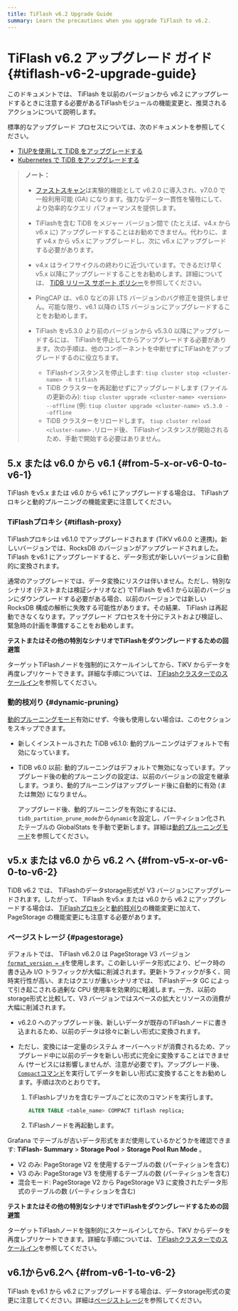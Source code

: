 ```yaml
---
title: TiFlash v6.2 Upgrade Guide
summary: Learn the precautions when you upgrade TiFlash to v6.2.
---
```


# TiFlash v6.2 アップグレード ガイド {#tiflash-v6-2-upgrade-guide}

このドキュメントでは、 TiFlash を以前のバージョンから v6.2 にアップグレードするときに注意する必要があるTiFlashモジュールの機能変更と、推奨されるアクションについて説明します。

標準的なアップグレード プロセスについては、次のドキュメントを参照してください。

-   [TiUPを使用して TiDB をアップグレードする](/upgrade-tidb-using-tiup.md)
-   [Kubernetes で TiDB をアップグレードする](https://docs.pingcap.com/tidb-in-kubernetes/stable/upgrade-a-tidb-cluster)

> **ノート：**
>
> -   [ファストスキャン](/tiflash/use-fastscan.md)は実験的機能として v6.2.0 に導入され、v7.0.0 で一般利用可能 (GA) になります。強力なデータ一貫性を犠牲にして、より効率的なクエリ パフォーマンスを提供します。
>
> -   TiFlashを含む TiDB をメジャー バージョン間で (たとえば、v4.x から v6.x に) アップグレードすることはお勧めできません。代わりに、まず v4.x から v5.x にアップグレードし、次に v6.x にアップグレードする必要があります。
>
> -   v4.x はライフサイクルの終わりに近づいています。できるだけ早く v5.x 以降にアップグレードすることをお勧めします。詳細については、 [TiDB リリース サポート ポリシー](https://en.pingcap.com/tidb-release-support-policy/)を参照してください。
>
> -   PingCAP は、v6.0 などの非 LTS バージョンのバグ修正を提供しません。可能な限り、v6.1 以降の LTS バージョンにアップグレードすることをお勧めします。
>
> -   TiFlash をv5.3.0 より前のバージョンから v5.3.0 以降にアップグレードするには、 TiFlashを停止してからアップグレードする必要があります。次の手順は、他のコンポーネントを中断せずにTiFlashをアップグレードするのに役立ちます。
>
>     -   TiFlashインスタンスを停止します: `tiup cluster stop <cluster-name> -R tiflash`
>     -   TiDB クラスターを再起動せずにアップグレードします (ファイルの更新のみ): `tiup cluster upgrade <cluster-name> <version> --offline` (例: `tiup cluster upgrade <cluster-name> v5.3.0 --offline`
>     -   TiDB クラスターをリロードします。 `tiup cluster reload <cluster-name>` .リロード後、 TiFlashインスタンスが開始されるため、手動で開始する必要はありません。

## 5.x または v6.0 から v6.1 {#from-5-x-or-v6-0-to-v6-1}

TiFlash をv5.x または v6.0 から v6.1 にアップグレードする場合は、 TiFlashプロキシと動的プルーニングの機能変更に注意してください。

### TiFlashプロキシ {#tiflash-proxy}

TiFlashプロキシは v6.1.0 でアップグレードされます (TiKV v6.0.0 と連携)。新しいバージョンでは、RocksDB のバージョンがアップグレードされました。 TiFlash をv6.1 にアップグレードすると、データ形式が新しいバージョンに自動的に変換されます。

通常のアップグレードでは、データ変換にリスクは伴いません。ただし、特別なシナリオ (テストまたは検証シナリオなど) でTiFlash をv6.1 から以前のバージョンにダウングレードする必要がある場合、以前のバージョンでは新しい RocksDB 構成の解析に失敗する可能性があります。その結果、 TiFlash は再起動できなくなります。アップグレード プロセスを十分にテストおよび検証し、緊急時の計画を準備することをお勧めします。

**テストまたはその他の特別なシナリオでTiFlashをダウングレードするための回避策**

ターゲットTiFlashノードを強制的にスケールインしてから、TiKV からデータを再度レプリケートできます。詳細な手順については、 [TiFlashクラスターでのスケールイン](/scale-tidb-using-tiup.md#scale-in-a-tiflash-cluster)を参照してください。

### 動的枝刈り {#dynamic-pruning}

[動的プルーニングモード](/partitioned-table.md#dynamic-pruning-mode)有効にせず、今後も使用しない場合は、このセクションをスキップできます。

-   新しくインストールされた TiDB v6.1.0: 動的プルーニングはデフォルトで有効になっています。

-   TiDB v6.0 以前: 動的プルーニングはデフォルトで無効になっています。アップグレード後の動的プルーニングの設定は、以前のバージョンの設定を継承します。つまり、動的プルーニングはアップグレード後に自動的に有効 (または無効) になりません。

    アップグレード後、動的プルーニングを有効にするには、 `tidb_partition_prune_mode`から`dynamic`を設定し、パーティション化されたテーブルの GlobalStats を手動で更新します。詳細は[動的プルーニングモード](/partitioned-table.md#dynamic-pruning-mode)を参照してください。

## v5.x または v6.0 から v6.2 へ {#from-v5-x-or-v6-0-to-v6-2}

TiDB v6.2 では、 TiFlashのデータstorage形式が V3 バージョンにアップグレードされます。したがって、 TiFlash をv5.x または v6.0 から v6.2 にアップグレードする場合は、 [TiFlashプロキシ](#tiflash-proxy)と[動的枝刈り](#dynamic-pruning)の機能変更に加えて、PageStorage の機能変更にも注意する必要があります。

### ページストレージ {#pagestorage}

デフォルトでは、 TiFlash v6.2.0 は PageStorage V3 バージョン[`format_version = 4`](/tiflash/tiflash-configuration.md#configure-the-tiflashtoml-file)を使用します。この新しいデータ形式により、ピーク時の書き込み I/O トラフィックが大幅に削減されます。更新トラフィックが多く、同時実行性が高い、またはクエリが重いシナリオでは、 TiFlashデータ GC によって引き起こされる過剰な CPU 使用率を効果的に軽減します。一方、以前のstorage形式と比較して、V3 バージョンではスペースの拡大とリソースの消費が大幅に削減されます。

-   v6.2.0 へのアップグレード後、新しいデータが既存のTiFlashノードに書き込まれるため、以前のデータは徐々に新しい形式に変換されます。
-   ただし、変換には一定量のシステム オーバーヘッドが消費されるため、アップグレード中に以前のデータを新しい形式に完全に変換することはできません (サービスには影響しませんが、注意が必要です)。アップグレード後、 [`Compact`コマンド](/sql-statements/sql-statement-alter-table-compact.md)を実行してデータを新しい形式に変換することをお勧めします。手順は次のとおりです。

    1.  TiFlashレプリカを含むテーブルごとに次のコマンドを実行します。

        ```sql
        ALTER TABLE <table_name> COMPACT tiflash replica;
        ```

    2.  TiFlashノードを再起動します。

Grafana でテーブルが古いデータ形式をまだ使用しているかどうかを確認できます: **TiFlash- Summary** &gt; **Storage Pool** &gt; **Storage Pool Run Mode** 。

-   V2 のみ: PageStorage V2 を使用するテーブルの数 (パーティションを含む)
-   V3 のみ: PageStorage V3 を使用するテーブルの数 (パーティションを含む)
-   混合モード: PageStorage V2 から PageStorage V3 に変換されたデータ形式のテーブルの数 (パーティションを含む)

**テストまたはその他の特別なシナリオでTiFlashをダウングレードするための回避策**

ターゲットTiFlashノードを強制的にスケールインしてから、TiKV からデータを再度レプリケートできます。詳細な手順については、 [TiFlashクラスターでのスケールイン](/scale-tidb-using-tiup.md#scale-in-a-tiflash-cluster)を参照してください。

## v6.1からv6.2へ {#from-v6-1-to-v6-2}

TiFlash をv6.1 から v6.2 にアップグレードする場合は、データstorage形式の変更に注意してください。詳細は[ページストレージ](#pagestorage)を参照してください。
